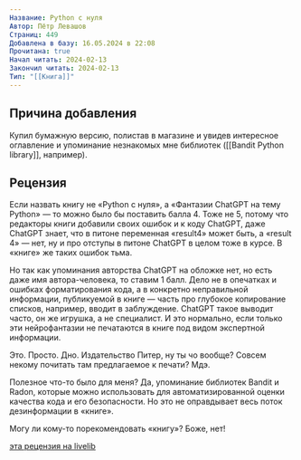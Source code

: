 ```yaml
---
Название: Python с нуля
Автор: Пётр Левашов
Страниц: 449
Добавлена в базу: 16.05.2024 в 22:08
Прочитана: true
Начал читать: 2024-02-13
Закончил читать: 2024-02-13
Тип: "[[Книга]]"
---
```

## Причина добавления

Купил бумажную версию, полистав в магазине и увидев интересное оглавление и упоминание незнакомых мне библиотек ([[Bandit Python library]], например).

## Рецензия

Если назвать книгу не «Python с нуля», а «Фантазии ChatGPT на тему Python» — то можно было бы поставить балла 4. Тоже не 5, потому что редакторы книги добавили своих ошибок и к коду ChatGPT, даже ChatGPT знает, что в питоне переменная «result4» может быть, а «result 4» — нет, ну и про отступы в питоне ChatGPT в целом тоже в курсе. В «книге» же таких ошибок тьма.  
  
Но так как упоминания авторства ChatGPT на обложке нет, но есть даже имя автора-человека, то ставим 1 балл. Дело не в опечатках и ошибках форматирования кода, а в конкретно неправильной информации, публикуемой в книге — часть про глубокое копирование списков, например, вводит в заблуждение. ChatGPT такое выводит часто, он же игрушка, а не специалист. И это нормально, если только эти нейрофантазии не печатаются в книге под видом экспертной информации.  
  
Это. Просто. Дно. Издательство Питер, ну ты чо вообще? Совсем некому почитать там предлагаемое к печати? Мдэ.  
  
Полезное что-то было для меня? Да, упоминание библиотек Bandit и Radon, которые можно использовать для автоматизированной оценки качества кода и его безопасности. Но это не оправдывает весь поток дезинформации в «книге».  
  
Могу ли кому-то порекомендовать «книгу»? Боже, нет!

[эта рецензия на livelib](https://www.livelib.ru/reader/alexey-goloburdin/reviews)